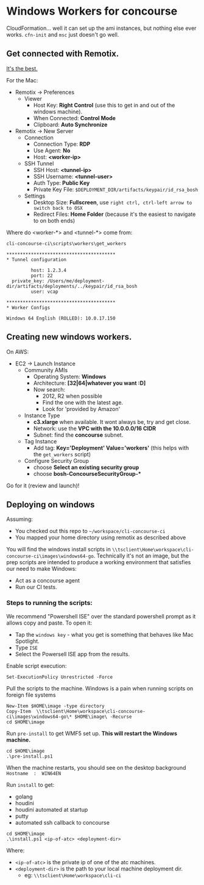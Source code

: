 # Windows Workers for concourse

CloudFormation... well it can set up the ami instances, but nothing else ever works.
`cfn-init` and `msc` just doesn't go well. 

## Get connected with Remotix.

[It's the best.](http://www.nulana.com/remotix-mac/)

For the Mac:

* Remotix -> Preferences
   * Viewer
      * Host Key: **Right Control** (use this to get in and out of the windows machine).
      * When Connected: **Control Mode**
      * Clipboard: **Auto Synchronize**
* Remotix -> New Server
   * Connection
      * Connection Type: **RDP**
      * Use Agent: **No**
      * Host: **\<worker-ip\>**
   * SSH Tunnel
      * SSH Host: **\<tunnel-ip\>**
      * SSH Username: **\<tunnel-user\>**
      * Auth Type: **Public Key**
      * Private Key File: `$DEPLOYMENT_DIR/artifacts/keypair/id_rsa_bosh`
  * Settings
    * Desktop Size: **Fullscreen**, use `right ctrl, ctrl-left arrow to switch back to OSX`
    * Redirect Files: **Home Folder** (because it's the easiest to navigate to on both ends)

Where do \<worker-\*\> and \<tunnel-\*\> come from:

```shell
cli-concourse-ci\scripts\workers\get_workers

****************************************
* Tunnel configuration

         host: 1.2.3.4
         port: 22
  private_key: /Users/me/deployment-dir/artifacts/deployments/../keypair/id_rsa_bosh
         user: vcap
         
****************************************
* Worker Configs

Windows 64 English (ROLLED): 10.0.17.150
```

## Creating new windows workers.
On AWS:

* EC2 -> Launch Instance 
	* Community AMIs
		* Operating System: **Windows**
		* Architecture: **[32|64|whatever you want :D]**
		* Now search:
			* 2012, R2 when possible
			* Find the one with the latest age.
			* Look for 'provided by Amazon'
	* Instance Type
		* **c3.xlarge** when available. It wont always be, try and get close.
		* Network: use the **VPC with the 10.0.0.0/16 CIDR**
		* Subnet: find the **concourse** subnet.
	* Tag Instance
		* Add tag: **Key='Deployment' Value='workers'** (this helps with the `get_workers` script)
	* Configure Security Group
		* choose **Select an existing security group**
		* choose **bosh-ConcourseSecurityGroup-\***

Go for it (review and launch)!

## Deploying on windows

Assuming:
  * You checked out this repo to `~/workspace/cli-concourse-ci`
  * You mapped your home directory using remotix as described above
  
You will find the windows install scripts in `\\tsclient\Home\workspace\cli-concourse-ci\images\windows64-go`.
Technically it's not an image, but the prep scripts are intended to produce a working environment that satisfies our
need to make Windows:
  * Act as a concourse agent
  * Run our CI tests.

### Steps to running the scripts:

We recommend "Powershell ISE" over the standard powershell prompt as it allows copy and paste. To open it:
  * Tap the `windows key` - what you get is something that behaves like Mac Spotlight.
  * Type `ISE`
  * Select the Powersell ISE app from the results. 

Enable script execution: 

```posh
Set-ExecutionPolicy Unrestricted -Force
```

Pull the scripts to the machine. Windows is a pain when running scripts on foreign file systems

```posh
New-Item $HOME\image -type directory 
Copy-Item  \\tsclient\Home\workspace\cli-concourse-ci\images\windows64-go\* $HOME\image\ -Recurse 
cd $HOME\image
```

Run `pre-install` to get WMF5 set up. **This will restart the Windows machine.**

```posh
cd $HOME\image
.\pre-install.ps1
```

When the machine restarts, you should see on the desktop background `Hostname  :  WIN64EN`

Run `install` to get:
  * golang
  * houdini
  * houdini automated at startup
  * putty
  * automated ssh callback to concourse

```posh
cd $HOME\image
.\install.ps1 <ip-of-atc> <deployment-dir>
```

Where:
   * `<ip-of-atc>` is the private ip of one of the atc machines.
   * `<deployment-dir>` is the path to your local machine deployment dir.
     * eg: `\\tsclient\Home\workspace\cli-ci`